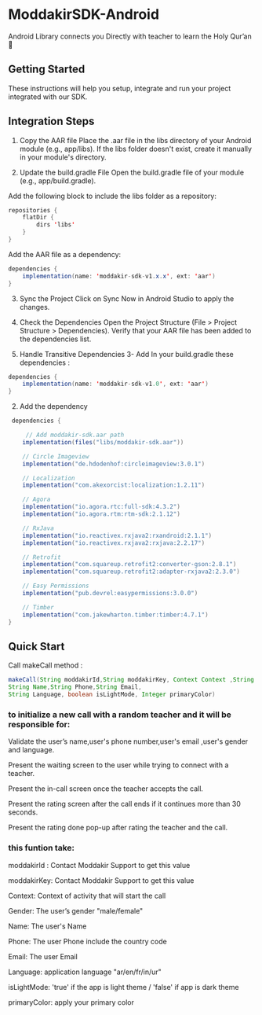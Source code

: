 # ModdakirSDK-Android
Android Library connects you Directly with teacher to learn the Holy Qur’an  📖

##  Getting Started
These instructions will help you setup, integrate and run your project integrated with our SDK.


##  Integration Steps
1. Copy the AAR file
Place the .aar file in the libs directory of your Android module (e.g., app/libs).
If the libs folder doesn't exist, create it manually in your module's directory.

2. Update the build.gradle File
Open the build.gradle file of your module (e.g., app/build.gradle).

Add the following block to include the libs folder as a repository:
```java
repositories {
    flatDir {
        dirs 'libs'
    }
}
```
Add the AAR file as a dependency:
```java
dependencies {
    implementation(name: 'moddakir-sdk-v1.x.x', ext: 'aar')
}
```
3. Sync the Project
Click on Sync Now in Android Studio to apply the changes.

4. Check the Dependencies
Open the Project Structure (File > Project Structure > Dependencies).
Verify that your AAR file has been added to the dependencies list.

5. Handle Transitive Dependencies
3- Add In your build.gradle these dependencies :
```java
dependencies {
    implementation(name: 'moddakir-sdk-v1.0', ext: 'aar')
}
```

2. Add the dependency
```java
 dependencies {

     // Add moddakir-sdk.aar path
    implementation(files("libs/moddakir-sdk.aar"))

    // Circle Imageview
    implementation("de.hdodenhof:circleimageview:3.0.1")

    // Localization
    implementation("com.akexorcist:localization:1.2.11")

    // Agora
    implementation("io.agora.rtc:full-sdk:4.3.2")
    implementation("io.agora.rtm:rtm-sdk:2.1.12")

    // RxJava
    implementation("io.reactivex.rxjava2:rxandroid:2.1.1")
    implementation("io.reactivex.rxjava2:rxjava:2.2.17")

    // Retrofit
    implementation("com.squareup.retrofit2:converter-gson:2.8.1")
    implementation("com.squareup.retrofit2:adapter-rxjava2:2.3.0")

    // Easy Permissions
    implementation("pub.devrel:easypermissions:3.0.0")

    // Timber
    implementation("com.jakewharton.timber:timber:4.7.1")
}
```



##  Quick Start

Call makeCall method :
```java
makeCall(String moddakirId,String moddakirKey, Context Context ,String Gender,
String Name,String Phone,String Email,
String Language, boolean isLightMode, Integer primaryColor)
```

### to initialize a new call with a random teacher and it will be responsible for:

Validate the user’s name,user's phone number,user's email ,user's gender and language.

Present the waiting screen to the user while trying to connect with a teacher.

Present the in-call screen once the teacher accepts the call.

Present the rating screen after the call ends if it continues more than 30 seconds.

Present the rating done pop-up after rating the teacher and the call.


### this funtion take:

moddakirId : Contact Moddakir Support to get this value

moddakirKey: Contact Moddakir Support to get this value

Context: Context of activity that will start the call

Gender: The user’s gender "male/female"

Name: The user's Name

Phone: The user Phone include the country code

Email: The user Email

Language: application language "ar/en/fr/in/ur"

isLightMode: 'true' if the app is light theme / 'false' if app is dark theme

primaryColor: apply your primary color

